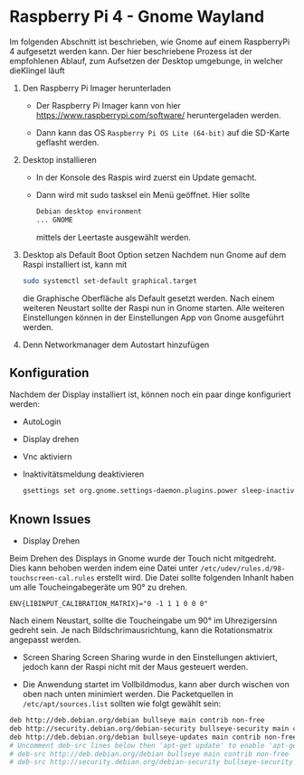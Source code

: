 # Raspberry Pi 4 - Gnome Wayland

Im folgenden Abschnitt ist beschrieben, wie Gnome auf einem RaspberryPi 4
aufgesetzt werden kann. Der hier beschriebene Prozess ist der empfohlenen
Ablauf, zum Aufsetzen der Desktop umgebunge, in welcher dieKlingel läuft

1. Den Raspberry Pi Imager herunterladen
    - Der Raspberry Pi Imager kann von hier
      <https://www.raspberrypi.com/software/> heruntergeladen werden.

    - Dann kann das OS `Raspberry Pi OS Lite (64-bit)` auf die SD-Karte
      geflasht werden.

2. Desktop installieren
    - In der Konsole des Raspis wird zuerst ein Update gemacht.

    - Dann wird mit sudo tasksel ein Menü geöffnet. Hier sollte

      ```bash
      Debian desktop environment
      ... GNOME
      ```

      mittels der Leertaste ausgewählt werden.

3. Desktop als Default Boot Option setzen
   Nachdem nun Gnome auf dem Raspi installiert ist, kann mit

   ```bash
   sudo systemctl set-default graphical.target
   ```

   die Graphische Oberfläche als Default gesetzt werden. Nach einem weiteren
   Neustart sollte der Raspi nun in Gnome starten. Alle weiteren Einstellungen
   können in der Einstellungen App von Gnome ausgeführt werden.

4. Denn Networkmanager dem Autostart hinzufügen
  
## Konfiguration

Nachdem der Display installiert ist, können noch ein paar dinge konfiguriert werden:

- AutoLogin
- Display drehen
- Vnc aktiviern
- Inaktivitätsmeldung deaktivieren

    ```bash
    gsettings set org.gnome.settings-daemon.plugins.power sleep-inactive-ac-type 'nothing'
    ```

## Known Issues

- Display Drehen

Beim Drehen des Displays in Gnome wurde der Touch nicht mitgedreht. Dies kann
behoben werden indem eine Datei unter
`/etc/udev/rules.d/98-touchscreen-cal.rules` erstellt wird. Die Datei sollte
folgenden Inhanlt haben um alle Toucheingabegeräte um 90° zu drehen.

```rules
ENV{LIBINPUT_CALIBRATION_MATRIX}="0 -1 1 1 0 0 0"
```

Nach einem Neustart, sollte die Toucheingabe um 90° im Uhrezigersinn gedreht
sein. Je nach Bildschrimausrichtung, kann die Rotationsmatrix angepasst werden.

- Screen Sharing
Screen Sharing wurde in den Einstellungen aktiviert, jedoch kann der Raspi nicht
mit der Maus gesteuert werden.

- Die Anwendung startet im Vollbildmodus, kann aber durch wischen von oben nach unten minimiert werden.
Die Packetquellen in `/etc/apt/sources.list` sollten wie folgt gewählt sein:

```bash
deb http://deb.debian.org/debian bullseye main contrib non-free
deb http://security.debian.org/debian-security bullseye-security main contrib non-free
deb http://deb.debian.org/debian bullseye-updates main contrib non-free
# Uncomment deb-src lines below then 'apt-get update' to enable 'apt-get source'
# deb-src http://deb.debian.org/debian bullseye main contrib non-free
# deb-src http://security.debian.org/debian-security bullseye-security main contrib non-free
```
